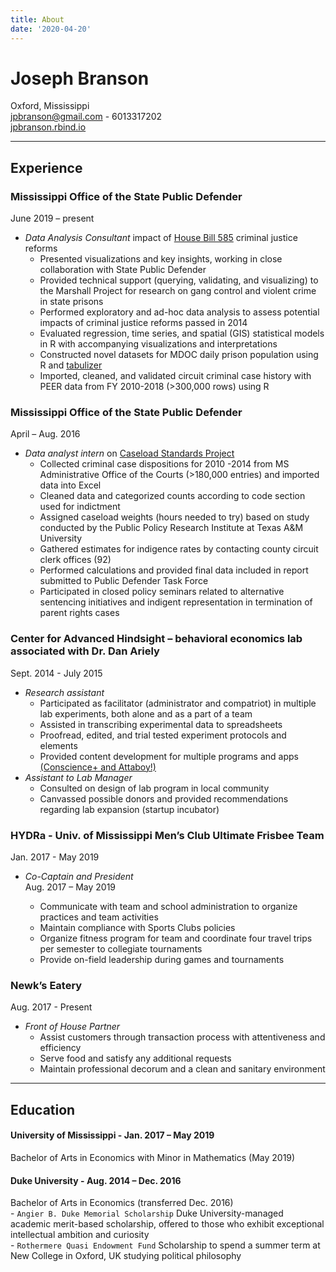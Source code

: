 ```yaml
---
title: About
date: '2020-04-20'
---
```


# Joseph Branson

Oxford, Mississippi  
[jpbranson@gmail.com](mailto:jpbranson@gmail.com)  - 6013317202  
[jpbranson.rbind.io](https://jpbranson.rbind.io)  

---
## Experience

### Mississippi Office of the State Public Defender  
June 2019 – present

* *Data Analysis Consultant* impact of [House Bill 585](https://www.pewtrusts.org/~/media/assets/2014/09/pspp_mississippi_2014_corrections_justice_reform.pdf) criminal justice reforms
  - Presented visualizations and key insights, working in close collaboration with State Public Defender
  - Provided technical support (querying, validating, and visualizing) to the Marshall Project for research on gang control and violent crime in state prisons
  - Performed exploratory and ad-hoc data analysis to assess potential impacts of criminal justice reforms passed in 2014
  - Evaluated regression, time series, and spatial (GIS) statistical models in R with accompanying visualizations and interpretations
  - Constructed novel datasets for MDOC daily prison population using R and [tabulizer](https://cran.r-project.org/web/packages/tabulizer/vignettes/tabulizer.html)
  - Imported, cleaned, and validated circuit criminal case history with PEER data from FY 2010-2018 (>300,000 rows) using R

### Mississippi Office of the State Public Defender  
April – Aug. 2016  

* *Data analyst intern* on [Caseload Standards Project](http://www.ospd.ms.gov/Task%20Force/ASSESSMENT%20OF%20CASELOADS%20IN%20STATE%20AND%20LOCAL%20INDIGENT%20DEFENSE%20SYSTEMS%20IN%20MISSISSIPPI%20-%20Dec%202016.pdf)  
	- 	Collected criminal case dispositions for 2010 -2014 from MS Administrative Office of the Courts (>180,000 entries) and imported data into Excel
	- Cleaned data and categorized counts according to code section used for indictment
	- Assigned caseload weights (hours needed to try) based on study conducted by the Public Policy Research Institute at Texas A&M University
	- Gathered estimates for indigence rates by contacting county circuit clerk offices (92)
	- Performed calculations and provided final data included in report submitted to Public Defender Task Force
	- Participated in closed policy seminars related to alternative sentencing initiatives and indigent representation in termination of parent rights cases

### Center for Advanced Hindsight – behavioral economics lab associated with Dr. Dan Ariely  
Sept. 2014 - July 2015  

* *Research assistant*
	- 	Participated as facilitator (administrator and compatriot) in multiple lab experiments, both alone and as a part of a team
	- 	Assisted in transcribing experimental data to spreadsheets
	- Proofread, edited, and trial tested experiment protocols and elements
	- Provided content development for multiple programs and apps [(Conscience+ and Attaboy!)](https://advanced-hindsight.com/apps/)  
* *Assistant to Lab Manager*
	- 	Consulted on design of lab program in local community
	- Canvassed possible donors and provided recommendations regarding lab expansion (startup incubator)

### HYDRa - Univ. of Mississippi Men’s Club Ultimate Frisbee Team   
Jan. 2017 - May 2019  

* *Co-Captain and President*   
Aug. 2017 – May 2019

	- Communicate with team and school administration to organize practices and team activities
	- Maintain compliance with Sports Clubs policies
	- Organize fitness program for team and coordinate four travel trips per semester to collegiate tournaments
	- Provide on-field leadership during games and tournaments

### Newk’s Eatery  
 Aug. 2017 - Present  
 
* *Front of House Partner*  
	- Assist customers through transaction process with attentiveness and efficiency
	- Serve food and satisfy any additional requests
	- Maintain professional decorum and a clean and sanitary environment

____
## Education


####  **University of Mississippi - Jan. 2017 – May 2019**  
Bachelor of Arts in Economics with Minor in Mathematics (May 2019)

####  **Duke University - Aug. 2014 – Dec. 2016**  
Bachelor of Arts in Economics (transferred Dec. 2016)  
		  -  `Angier B. Duke Memorial Scholarship` Duke University-managed academic merit-based scholarship, offered to those who exhibit exceptional intellectual ambition and curiosity  
		  - `Rothermere Quasi Endowment Fund`  Scholarship to spend a summer term at New College in Oxford, UK studying political philosophy
